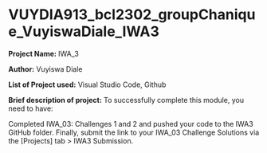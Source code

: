# VUYDIA913_bcl2302_groupChanique_VuyiswaDiale_IWA3

**Project Name:** IWA_3

**Author:** Vuyiswa Diale

**List of Project used:** Visual Studio Code, Github

**Brief description of project:**
To successfully complete this module, you need to have:

Completed IWA_03: Challenges 1 and 2 and pushed your code to the IWA3 GitHub folder.
Finally, submit the link to your IWA_03 Challenge Solutions via the [Projects] tab > IWA3 Submission.
